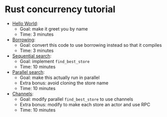 # Rust concurrency tutorial

- [Hello World](src/hello_world.rs):
    - Goal: make it greet you by name
    - Time: 3 minutes
- [Borrowing](src/borrowing.rs):
    - Goal: convert this code to use borrowing instead so that it compiles
    - Time: 3 minutes
- [Sequential search](src/sequential_search.rs):    
    - Goal: implement <code>find_best_store</code>
    - Time: 10 minutes
- [Parallel search](src/parallel_search.rs):
    - Goal: make this actually run in parallel
    - Extra bonus: avoid cloning the store name
    - Time: 10 minutes
- [Channels](src/channels.rs):    
    - Goal: modify parallel <code>find_best_store</code> to use channels
    - Extra bonus: modify to make each store an actor and use RPC 
    - Time: 10 minutes
